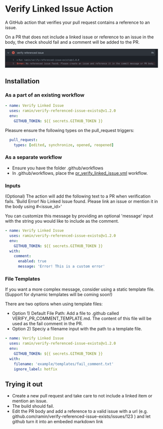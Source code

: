 # Verify Linked Issue Action
A GitHub action that verifies your pull request contains a reference to an issue.

On a PR that does not include a linked issue or reference to an issue in the body, the check should fail and a comment will be added to the PR.

![Failing checks](images/failure.png "Failing checks")

## Installation

### As a part of an existing workflow
``` yaml
- name: Verify Linked Issue
  uses: ramin/verify-referenced-issue-exists@v1.2.0
  env:
    GITHUB_TOKEN: ${{ secrets.GITHUB_TOKEN }}
```

Pleasure ensure the following types on the pull_request triggers:
```yaml
  pull_request:
    types: [edited, synchronize, opened, reopened]
```

### As a separate workflow
* Ensure you have the folder .github/workflows
* In .github/workflows, place the [pr_verify_linked_issue.yml](example/pr_verify_referenced_issue.yml) workflow.

### Inputs
(Optional) The action will add the following text to a PR when verification fails.
'Build Error! No Linked Issue found. Please link an issue or mention it in the body using #<issue_id>'

You can customize this message by providing an optional 'message' input with the string you would like to include as the comment.

```yaml
- name: Verify Linked Issue
  uses: ramin/verify-referenced-issue-exists@v1.2.0
  env:
    GITHUB_TOKEN: ${{ secrets.GITHUB_TOKEN }}
  with:
    comment:
      enabled: true
      message: 'Error! This is a custom error'
 ```

### File Templates
If you want a more complex message, consider using a static template file. (Support for dynamic templates will be coming soon!)

There are two options when using template files:

* Option 1) Default File Path: Add a file to .github called VERIFY_PR_COMMENT_TEMPLATE.md. The content of this file will be used as the fail comment in the PR.
* Option 2) Speciy a filename input with the path to a template file.
```yaml
- name: Verify Linked Issue
  uses: ramin/verify-referenced-issue-exists@v1.2.0
  env:
    GITHUB_TOKEN: ${{ secrets.GITHUB_TOKEN }}
  with:
    filename: 'example/templates/fail_comment.txt'
    ignore_label: hotfix
```

## Trying it out

* Create a new pull request and take care to not include a linked item or mention an issue.
* The build should fail.
* Edit the PR body and add a reference to a valid issue with a url (e.g. github.com/ramin/verify-referenced-issue-exists/issues/123 ) and let github turn it into an embeded markdown link


